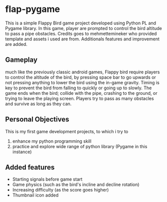 # flap-pygame

This is a simple Flappy Bird game project developed using Python PL and Pygame library. In this game, player are prompted to control the bird altitude to pass a pipe obstacles. Credits goes to mehmettemineker who provided template and assets i used are from. Additionals features and improvement are added.

## Gameplay
much like the previously classic android games, Flappy bird require players to control the altitude of the bird, by pressing space bar to go upwards or not pressing anything to lower the bird using the in-game gravity. Timing is key to prevent the bird from falling to quickly or going up to slowly. The game ends when the bird; collide with the pipe, crashing to the ground, or trying to leave the playing screen. Players try to pass as many obstacles and survive as long as they can.

## Personal Objectives
This is my first game development projects, to which i try to 
1) enhance my python programming skill
2) practice and explore wide range of python library (Pygame in this instance)

## Added features
- Starting signals before game start
- Game physics (such as the bird's incline and decline rotation)
- Increasing difficulty (as the score goes higher)
- Thumbnail icon added

